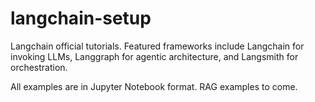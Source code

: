 # langchain-setup

Langchain official tutorials. Featured frameworks include Langchain for invoking LLMs, Langgraph for agentic architecture, and Langsmith for orchestration. 

All examples are in Jupyter Notebook format. RAG examples to come.
